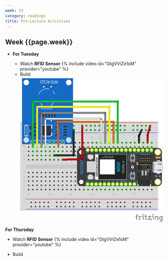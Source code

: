```yaml
---
week: 13
category: readings
title: Pre-Lecture Activities
---
```


## Week {{page.week}}

* **For Tuesday**
  
  * Watch **RFID Sensor**
    {% include video id="GtgVViZe1sM" provider="youtube" %}
  
  - Build
  ![](week13.assets/rfid_bb.png) 

**For Thursday**

* Watch **RFID Sensor**
  {% include video id="GtgVViZe1sM" provider="youtube" %}

- Build
